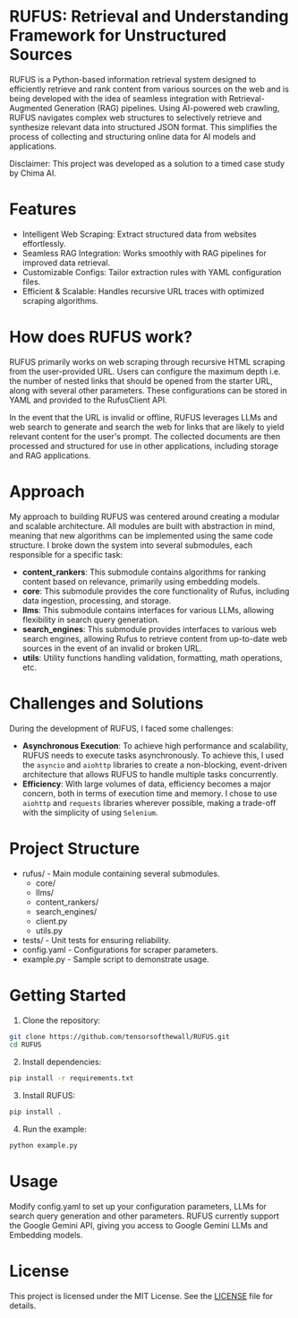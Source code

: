 # RUFUS: Retrieval and Understanding Framework for Unstructured Sources

RUFUS is a Python-based information retrieval system  designed to efficiently retrieve and rank content from various sources on the web and is being developed with the idea of seamless integration with Retrieval-Augmented Generation (RAG) pipelines. Using AI-powered web crawling, RUFUS navigates complex web structures to selectively retrieve and synthesize relevant data into structured JSON format.  This simplifies the process of collecting and structuring online data for AI models and applications.

Disclaimer: This project was developed as a solution to a timed case study by Chima AI.

# Features

- Intelligent Web Scraping: Extract structured data from websites effortlessly.
- Seamless RAG Integration: Works smoothly with RAG pipelines for improved data retrieval.
- Customizable Configs: Tailor extraction rules with YAML configuration files.
- Efficient & Scalable: Handles recursive URL traces with optimized scraping algorithms.

# How does RUFUS work?
RUFUS primarily works on web scraping through recursive HTML scraping from the user-provided URL. Users can configure the maximum depth i.e. the number of nested links that should be opened from the starter URL, along with several other parameters. These configurations can be stored in YAML and provided to the RufusClient API. 

In the event that the URL is invalid or offline, RUFUS leverages LLMs and web search to generate and search the web for links that are likely to yield relevant content for the user's prompt. The collected documents are then processed and structured for use in other applications, including storage and RAG applications.

# Approach

My approach to building RUFUS was centered around creating a modular and scalable architecture. All modules are built with abstraction in mind, meaning that new algorithms can be implemented using the same code structure. I broke down the system into several submodules, each responsible for a specific task:

- **content_rankers**: This submodule contains algorithms for ranking content based on relevance, primarily using embedding models.
- **core**: This submodule provides the core functionality of Rufus, including data ingestion, processing, and storage.
- **llms**: This submodule contains interfaces for various LLMs, allowing flexibility in search query generation.
- **search_engines**: This submodule provides interfaces to various web search engines, allowing Rufus to retrieve content from up-to-date web sources in the event of an invalid or broken URL. 
- **utils**: Utility functions handling validation, formatting, math operations, etc.

# Challenges and Solutions
During the development of RUFUS, I faced some challenges:
- **Asynchronous Execution**: To achieve high performance and scalability, RUFUS needs to execute tasks asynchronously. To achieve this, I used the `asyncio` and `aiohttp` libraries to create a non-blocking, event-driven architecture that allows RUFUS to handle multiple tasks concurrently.
- **Efficiency**: With large volumes of data, efficiency becomes a major concern, both in terms of execution time and memory. I chose to use `aiohttp` and `requests` libraries wherever possible, making a trade-off with the simplicity of using `Selenium`.

# Project Structure
- rufus/ - Main module containing several submodules.
    - core/
    - llms/
    - content_rankers/
    - search_engines/
    - client.py
    - utils.py
- tests/ - Unit tests for ensuring reliability.
- config.yaml - Configurations for scraper parameters.
- example.py - Sample script to demonstrate usage.

# Getting Started
1. Clone the repository:
```bash
git clone https://github.com/tensorsofthewall/RUFUS.git
cd RUFUS
```
2. Install dependencies:
```bash
pip install -r requirements.txt
```

3. Install RUFUS:
```bash
pip install .
```

4. Run the example:
```bash
python example.py
```

# Usage
Modify config.yaml to set up your configuration parameters, LLMs for search query generation and other parameters. RUFUS currently support the Google Gemini API, giving you access to Google Gemini LLMs and Embedding models.

# License
This project is licensed under the MIT License. See the [LICENSE](./LICENSE) file for details.

